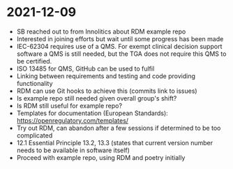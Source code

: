 # 2021-12-09

- SB reached out to from Innolitics about RDM example repo
- Interested in joining efforts but wait until some progress has been made
- IEC-62304 requires use of a QMS. For exempt clinical decision support software a QMS is still needed, but the TGA does not require this QMS to be certified.
- ISO 13485 for QMS, GitHub can be used to fulfil
- Linking between requirements and testing and code providing functionality
- RDM can use Git hooks to achieve this (commits link to issues)
- Is example repo still needed given overall group's shift?
- Is RDM still useful for example repo?
- Templates for documentation (European Standards):
  https://openregulatory.com/templates/
- Try out RDM, can abandon after a few sessions if determined to be too
  complicated
- 12.1 Essential Principle 13.2, 13.3 (states that current version number needs
  to be available in software itself)
- Proceed with example repo, using RDM and poetry initially
